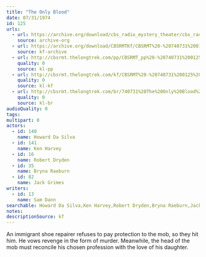 ```yaml
---
title: "The Only Blood"
date: 07/31/1974
id: 125
urls: 
  - url: https://archive.org/download/cbs_radio_mystery_theater/cbs_radio_mystery_theater-0101-0150.zip/cbs_radio_mystery_theater-0101-0150%2Fcbsrmt_0125_the_only_blood.mp3
    source: archive-org
  - url: https://archive.org/download/CBSRMTKf/CBSRMT%20-%20740731%200125%20The%20Only%20Blood_kf.mp3
    source: kf-archive
  - url: http://cbsrmt.thelongtrek.com/pp/CBSRMT_pp%20-%20740731%200125%20The%20Only%20Blood.mp3
    quality: 0
    source: kl-pp
  - url: http://cbsrmt.thelongtrek.com/kf/CBSRMT%20-%20740731%200125%20The%20Only%20Blood_kf.mp3
    quality: 0
    source: kl-kf
  - url: http://cbsrmt.thelongtrek.com/br/740731%20The%20Only%20Blood%20-%20WOR.mp3
    quality: 0
    source: kl-br
audioQuality: 0
tags: 
multipart: 0
actors:  
  - id: 140
    name: Howard Da Silva  
  - id: 141
    name: Ken Harvey  
  - id: 16
    name: Robert Dryden  
  - id: 35
    name: Bryna Raeburn  
  - id: 82
    name: Jack Grimes
writers:  
  - id: 13
    name: Sam Dann
searchable: Howard Da Silva,Ken Harvey,Robert Dryden,Bryna Raeburn,Jack Grimes Sam Dann
notes: 
descriptionSource: kf
---
```

An immigrant shoe repairer refuses to pay protection to the mob, so they hit him. He vows revenge in the form of murder. Meanwhile, the head of the mob must reconcile his chosen profession with the love of his daughter.